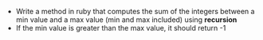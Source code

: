 - Write a method in ruby that computes the sum of the integers between a min value and a max value (min and max included) using **recursion**
- If the min value is greater than the max value, it should return -1
